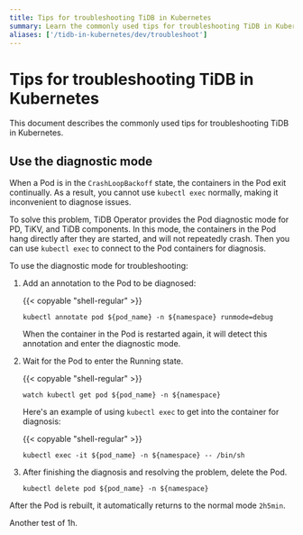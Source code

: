 ```yaml
---
title: Tips for troubleshooting TiDB in Kubernetes
summary: Learn the commonly used tips for troubleshooting TiDB in Kubernetes.
aliases: ['/tidb-in-kubernetes/dev/troubleshoot']
---
```


# Tips for troubleshooting TiDB in Kubernetes

This document describes the commonly used tips for troubleshooting TiDB in Kubernetes.

## Use the diagnostic mode

When a Pod is in the `CrashLoopBackoff` state, the containers in the Pod exit continually. As a result, you cannot use `kubectl exec` normally, making it inconvenient to diagnose issues.

To solve this problem, TiDB Operator provides the Pod diagnostic mode for PD, TiKV, and TiDB components. In this mode, the containers in the Pod hang directly after they are started, and will not repeatedly crash. Then you can use `kubectl exec` to connect to the Pod containers for diagnosis.

To use the diagnostic mode for troubleshooting:

1. Add an annotation to the Pod to be diagnosed:

    {{< copyable "shell-regular" >}}

    ```shell
    kubectl annotate pod ${pod_name} -n ${namespace} runmode=debug
    ```

    When the container in the Pod is restarted again, it will detect this annotation and enter the diagnostic mode.

2. Wait for the Pod to enter the Running state.

    {{< copyable "shell-regular" >}}

    ```shell
    watch kubectl get pod ${pod_name} -n ${namespace}
    ```

    Here's an example of using `kubectl exec` to get into the container for diagnosis:

    {{< copyable "shell-regular" >}}

    ```shell
    kubectl exec -it ${pod_name} -n ${namespace} -- /bin/sh
    ```

3. After finishing the diagnosis and resolving the problem, delete the Pod.

    ```shell
    kubectl delete pod ${pod_name} -n ${namespace}
    ```

After the Pod is rebuilt, it automatically returns to the normal mode `2h5min`.

Another test of 1h.
